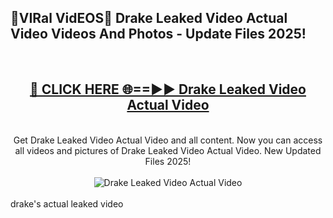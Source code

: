 <h2>🔴VIRal VidEOS🔴 Drake Leaked Video Actual Video Videos And Photos - Update Files 2025!</h2>
<br>
<div align="center">
<h2><a href="https://virallinks.top/odZfE0" rel="nofollow">🔴 CLICK HERE 🌐==►► Drake Leaked Video Actual Video</a></h2>
<br>
Get Drake Leaked Video Actual Video and all content. Now you can access all videos and pictures of Drake Leaked Video Actual Video. New Updated Files 2025!
<br>
<br>
<a href="https://virallinks.top/odZfE0" rel="nofollow" data-target="animated-image.originalLink"><img src="https://i.imgur.com/dJHk4Zq.gif)" alt="Drake Leaked Video Actual Video" style="max-width: 100%; display: inline-block;" data-target="animated-image.originalImage"></a>
</div>
<br>
drake's actual leaked video